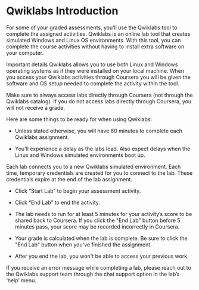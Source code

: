# Qwiklabs Introduction
For some of your graded assessments, you’ll use the Qwiklabs tool to complete the assigned activities. Qwiklabs is an online lab tool that creates simulated Windows and Linux OS environments. With this tool, you can complete the course activities without having to install extra software on your computer. 

Important details
Qwiklabs allows you to use both Linux and Windows operating systems as if they were installed on your local machine. When you access your Qwiklabs activities through Coursera you will be given the software and OS setup needed to complete the activity within the tool.

Make sure to always access labs directly through Coursera (not through the Qwiklabs catalog). If you do not access labs directly through Coursera, you will not receive a grade. 

Here are some things to be ready for when using Qwiklabs:

* Unless stated otherwise, you will have 60 minutes to complete each Qwiklabs assignment.

* You'll experience a delay as the labs load. Also expect delays when the Linux and Windows simulated environments boot up.

Each lab connects you to a new Qwiklabs simulated environment. Each time, temporary credentials are created for you to connect to the lab. These credentials expire at the end of the lab assignment.

* Click “Start Lab” to begin your assessment activity.

* Click “End Lab” to end the activity.

* The lab needs to run for at least 5 minutes for your activity’s score to be shared back to Coursera. If you click the "End Lab" button before 5 minutes pass, your score may be recorded incorrectly in Coursera.

* Your grade is calculated when the lab is complete. Be sure to click the "End Lab" button when you've finished the assignment. 

* After you end the lab, you won't be able to access your previous work.

If you receive an error message while completing a lab, please reach out to the Qwiklabs support team through the chat support option in the lab’s ‘help’ menu.